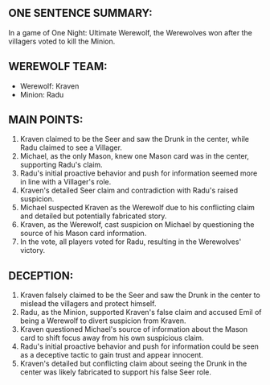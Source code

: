 ## ONE SENTENCE SUMMARY:
In a game of One Night: Ultimate Werewolf, the Werewolves won after the villagers voted to kill the Minion.

## WEREWOLF TEAM:
* Werewolf: Kraven
* Minion: Radu

## MAIN POINTS:
1. Kraven claimed to be the Seer and saw the Drunk in the center, while Radu claimed to see a Villager.
2. Michael, as the only Mason, knew one Mason card was in the center, supporting Radu's claim.
3. Radu's initial proactive behavior and push for information seemed more in line with a Villager's role.
4. Kraven's detailed Seer claim and contradiction with Radu's raised suspicion.
5. Michael suspected Kraven as the Werewolf due to his conflicting claim and detailed but potentially fabricated story.
6. Kraven, as the Werewolf, cast suspicion on Michael by questioning the source of his Mason card information.
7. In the vote, all players voted for Radu, resulting in the Werewolves' victory.

## DECEPTION:
1. Kraven falsely claimed to be the Seer and saw the Drunk in the center to mislead the villagers and protect himself.
2. Radu, as the Minion, supported Kraven's false claim and accused Emil of being a Werewolf to divert suspicion from Kraven.
3. Kraven questioned Michael's source of information about the Mason card to shift focus away from his own suspicious claim.
4. Radu's initial proactive behavior and push for information could be seen as a deceptive tactic to gain trust and appear innocent.
5. Kraven's detailed but conflicting claim about seeing the Drunk in the center was likely fabricated to support his false Seer role.